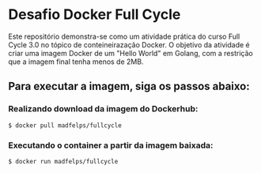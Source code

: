# Desafio Docker Full Cycle

Este repositório demonstra-se como um atividade prática do curso Full Cycle 3.0 no tópico de conteineirazação Docker. O objetivo da atividade é criar uma imagem Docker de um "Hello World" em Golang, com a restrição que a imagem final tenha menos de 2MB. 

## Para executar a imagem, siga os passos abaixo: 

### Realizando download da imagem do Dockerhub:

``$ docker pull madfelps/fullcycle``

### Executando o container a partir da imagem baixada:

``$ docker run madfelps/fullcycle``
